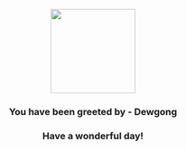 <p align="center">
    <img src="https://raw.githubusercontent.com/PokeAPI/sprites/master/sprites/pokemon/87.png" width="150" height="150">
</p>
<h3 align="center">You have been greeted by - <b>Dewgong</b></h3>
<h3 align="center">Have a wonderful day!</h3>
